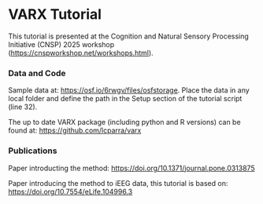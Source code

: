# VARX Tutorial 
This tutorial is presented at the Cognition and Natural Sensory Processing Initiative (CNSP) 2025 workshop (https://cnspworkshop.net/workshops.html). 

### Data and Code
Sample data at: https://osf.io/6rwgv/files/osfstorage. Place the data in any local folder and define the path in the Setup section of the tutorial script (line 32). 

The up to date VARX package (including python and R versions) can be found at: https://github.com/lcparra/varx

### Publications
Paper introducting the method: https://doi.org/10.1371/journal.pone.0313875

Paper introducing the method to iEEG data, this tutorial is based on: https://doi.org/10.7554/eLife.104996.3
